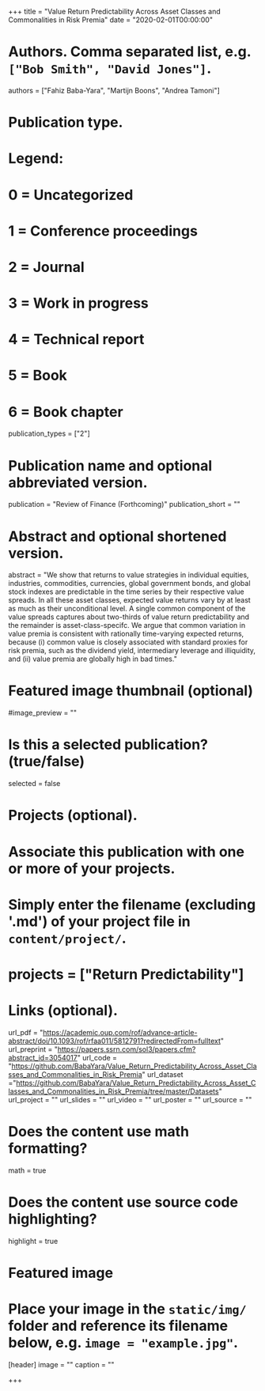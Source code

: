 +++
title = "Value Return Predictability Across Asset Classes and Commonalities in Risk Premia"
date = "2020-02-01T00:00:00"

# Authors. Comma separated list, e.g. `["Bob Smith", "David Jones"]`.
authors = ["Fahiz Baba-Yara", "Martijn Boons", "Andrea Tamoni"]

# Publication type.
# Legend:
# 0 = Uncategorized
# 1 = Conference proceedings
# 2 = Journal
# 3 = Work in progress
# 4 = Technical report
# 5 = Book
# 6 = Book chapter
publication_types = ["2"]

# Publication name and optional abbreviated version.
publication = "Review of Finance (Forthcoming)"
publication_short = ""

# Abstract and optional shortened version.
abstract = "We show that returns to value strategies in individual equities, industries, commodities, currencies, global government bonds, and global stock indexes are predictable in the time series by their respective value spreads. In all these asset classes, expected value returns vary by at least as much as their unconditional level. A single common component of the value spreads captures about two-thirds of value return predictability and the remainder is asset-class-specifc. We argue that common variation in value premia is consistent with rationally time-varying expected returns, because (i) common value is closely associated with standard proxies for risk premia, such as the dividend yield, intermediary leverage and illiquidity, and (ii) value premia are globally high in bad times."

# Featured image thumbnail (optional)
#image_preview = ""

# Is this a selected publication? (true/false)
selected = false

# Projects (optional).
#   Associate this publication with one or more of your projects.
#   Simply enter the filename (excluding '.md') of your project file in `content/project/`.
# projects = ["Return Predictability"]

# Links (optional).
url_pdf = "https://academic.oup.com/rof/advance-article-abstract/doi/10.1093/rof/rfaa011/5812791?redirectedFrom=fulltext"
url_preprint = "https://papers.ssrn.com/sol3/papers.cfm?abstract_id=3054017"
url_code = "https://github.com/BabaYara/Value_Return_Predictability_Across_Asset_Classes_and_Commonalities_in_Risk_Premia"
url_dataset ="https://github.com/BabaYara/Value_Return_Predictability_Across_Asset_Classes_and_Commonalities_in_Risk_Premia/tree/master/Datasets"
url_project = ""
url_slides = ""
url_video = ""
url_poster = ""
url_source = ""

# Does the content use math formatting?
math = true

# Does the content use source code highlighting?
highlight = true

# Featured image
# Place your image in the `static/img/` folder and reference its filename below, e.g. `image = "example.jpg"`.
[header]
image = ""
caption = ""

+++

